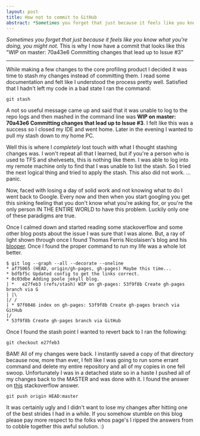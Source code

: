 ```yaml
---
layout: post
title: How not to commit to GitHub
abstract: *Sometimes you forget that just because it feels like you know what you're doing, you might not.* This is why I now have a commit that looks like this "WIP on master: 70a43e6 Committing changes that lead up to Issue #3"
---
```


*Sometimes you forget that just because it feels like you know what you're doing, you might not.* This is why I now have a commit that looks like this "WIP on master: 70a43e6 Committing changes that lead up to Issue #3"

-----

While making a few changes to the core profiling product I decided it was time to stash my changes instead of committing them. I read some documentation and felt like I understood the process pretty well. Satisfied that I hadn't left my code in a bad state I ran the command:

```
git stash
```

A not so useful message came up and said that it was unable to log to the repo logs and then mashed in the command line was **WIP on master: 70a43e6 Committing changes that lead up to Issue #3**. I felt like this was a success so I closed my IDE and went home. Later in the evening I wanted to pull my stash down to my home PC.

Well this is where I *completely* lost touch with what I thought stashing changes was. I won't repeat all that I learned, but if you're a person who is used to TFS and shelvesets, this is nothing like them. I was able to log into my remote machine only to find that I was unable to list the stash. So I tried the next logical thing and tried to apply the stash. This also did not work. ... panic.

Now, faced with losing a day of solid work and not knowing what to do I went back to Google. Every now and then when you start googling you get this sinking feeling that you don't know what you're asking for, or you're the only person IN THE ENTIRE WORLD to have this problem. Luckily only one of these paradigms are true.

Once I calmed down and started reading some stackoverflow and some other blog posts about the issue I was sure that I was alone. But, a ray of light shown through once I found Thomas Ferris Nicolaisen's blog and his [blooper](http://blog.tfnico.com/2012/09/git-stash-blooper-could-not-restore.html). Once I found the proper command to run my life was a whole lot better.

```
$ git log --graph --all --decorate --oneline
* af75065 (HEAD, origin/gh-pages, gh-pages) Maybe this time...
* bdfbf5c Updated config to get the links correct.
* 0c03dbe Adding poole jekyll blog.
| *   e27feb3 (refs/stash) WIP on gh-pages: 53f9f8b Create gh-pages branch via G
| |\
|/ /
| * 97f0846 index on gh-pages: 53f9f8b Create gh-pages branch via GitHub
|/
* 53f9f8b Create gh-pages branch via GitHub
```

Once I found the stash point I wanted to revert back to I ran the following:

```
git checkout e27feb3
```

BAM! All of my changes were back.  I instantly saved a copy of that directory because now, more than ever, I felt like I was going to run some errant command and delete my entire repository and all of my copies in one fell swoop. Unfortunately I was in a detached state so in a haste I pushed all of my changes back to the MASTER and was done with it. I found the answer on [this](http://stackoverflow.com/a/10738921) stackoverflow answer.

```
git push origin HEAD:master
```

It was certainly ugly and I didn't want to lose my changes after hitting one of the best strides I had in a while. If you somehow stumble on this blog please pay more respect to the folks whos page's I ripped the answers from to cobble together this awful solution. :)